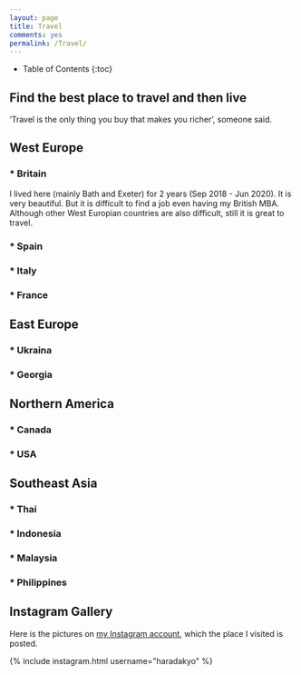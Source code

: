 ```yaml
---
layout: page
title: Travel
comments: yes
permalink: /Travel/
---
```


* Table of Contents
{:toc}

## Find the best place to travel and then live 
‘Travel is the only thing you buy that makes you richer’, someone said.

## West Europe
### * Britain
I lived here (mainly Bath and Exeter) for 2 years (Sep 2018 - Jun 2020). It is very beautiful. But it is difficult to find a job even having my British MBA. Although other West Europian countries are also difficult, still it is great to travel.
### * Spain
### * Italy
### * France

## East Europe
### * Ukraina
### * Georgia

## Northern America
### * Canada
### * USA

## Southeast Asia
### * Thai
### * Indonesia
### * Malaysia
### * Philippines

## Instagram Gallery

Here is the pictures on [my Instagram account](https://www.instagram.com/haradakyo/?hl=en), which the place I visited is posted.

{% include instagram.html username="haradakyo" %} 